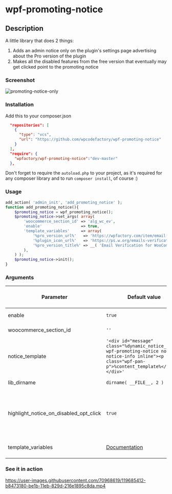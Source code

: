# wpf-promoting-notice

## Description
A little library that does 2 things:
1. Adds an admin notice only on the plugin's settings page advertising about the Pro version of the plugin
2. Makes all the disabled features from the free version that eventually may get clicked point to the promoting notice

### Screenshot

![promoting-notice-only](https://user-images.githubusercontent.com/70968619/119685463-c301c680-be1b-11eb-8753-d146c3ba3601.png)

### Installation

Add this to your composer.json

```json
  "repositories": [
    {
      "type": "vcs",
      "url": "https://github.com/wpcodefactory/wpf-promoting-notice"
    }
  ],
  "require": {
    "wpfactory/wpf-promoting-notice":"dev-master"
  },
```

Don't forget to require the `autoload.php` to your project, as it's required for any composer library and to run `composer install`, of course :)


### Usage

```php
add_action( 'admin_init', 'add_promoting_notice' );
function add_promoting_notice(){
	$promoting_notice = wpf_promoting_notice();
	$promoting_notice->set_args( array(
		'woocommerce_section_id' => 'alg_wc_ev',
		'enable'                 => true,
		'template_variables'     => array(
			'%pro_version_url%'   => 'https://wpfactory.com/item/email-verification-for-woocommerce/',
			'%plugin_icon_url%'   => 'https://ps.w.org/emails-verification-for-woocommerce/assets/icon-128x128.png',
			'%pro_version_title%' => __( 'Email Verification for WooCommerce Pro', 'emails-verification-for-woocommerce' ),
		),		
	) );
	$promoting_notice->init();
}
```


### Arguments

Parameter | Default value | &nbsp;&nbsp;&nbsp;&nbsp;&nbsp;&nbsp; Description &nbsp;&nbsp;&nbsp;&nbsp;&nbsp;&nbsp;
------------ | ------------- | ------------
enable | `true` |  Enables the notice or not
woocommerce_section_id | `''` | WooCommerce section id
notice_template | `'<div id="message" class="%dynamic_notice_class% wpf-promoting-notice notice notice-info inline"><p class="wpf-pan-p">%content_template%</p></div>'` | The whole notice template
lib_dirname | `dirname( __FILE__, 2 )` | The directory of the project
highlight_notice_on_disabled_opt_click | `true` | Makes the disabled features that may get clicked point to the promoting notice
template_variables | [Documentation](https://github.com/wpcodefactory/wpf-promoting-notice/wiki/Template-variable-parameters) | Template variables you can use




### See it in action
https://user-images.githubusercontent.com/70968619/119685412-b8473180-be1b-11eb-829d-216e1895c8da.mp4
